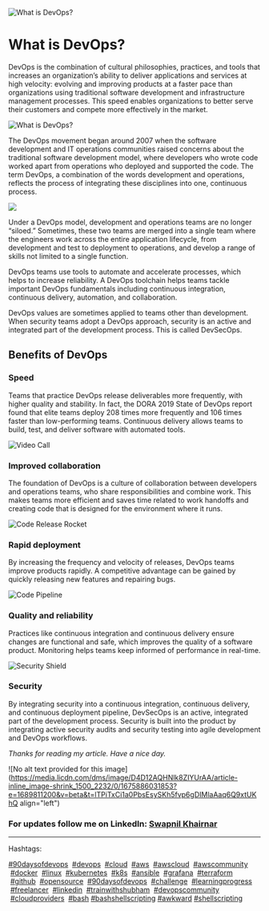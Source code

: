 ![What is DevOps?](https://audviklabs.com/wp-content/uploads/2022/05/devops-tools.jpg)
# What is DevOps?
DevOps is the combination of cultural philosophies, practices, and tools that increases an organization’s ability to deliver applications and services at high velocity: evolving and improving products at a faster pace than organizations using traditional software development and infrastructure management processes. This speed enables organizations to better serve their customers and compete more effectively in the market.

![What is DevOps?](https://d1.awsstatic.com/product-marketing/DevOps/DevOps_feedback-diagram.ff668bfc299abada00b2dcbdc9ce2389bd3dce3f.png)

The DevOps movement began around 2007 when the software development and IT operations communities raised concerns about the traditional software development model, where developers who wrote code worked apart from operations who deployed and supported the code. The term DevOps, a combination of the words development and operations, reflects the process of integrating these disciplines into one, continuous process.

![](https://cdn.hashnode.com/res/hashnode/image/upload/v1684145465602/0e8e2117-6869-403e-963d-f9f51455a5d0.jpeg)

Under a DevOps model, development and operations teams are no longer “siloed.” Sometimes, these two teams are merged into a single team where the engineers work across the entire application lifecycle, from development and test to deployment to operations, and develop a range of skills not limited to a single function.

DevOps teams use tools to automate and accelerate processes, which helps to increase reliability. A DevOps toolchain helps teams tackle important DevOps fundamentals including continuous integration, continuous delivery, automation, and collaboration.

DevOps values are sometimes applied to teams other than development. When security teams adopt a DevOps approach, security is an active and integrated part of the development process. This is called DevSecOps.

## Benefits of DevOps

### **Speed**

Teams that practice DevOps release deliverables more frequently, with higher quality and stability. In fact, the DORA 2019 State of DevOps report found that elite teams deploy 208 times more frequently and 106 times faster than low-performing teams. Continuous delivery allows teams to build, test, and deliver software with automated tools.

![Video Call](https://wac-cdn.atlassian.com/dam/jcr:e8f7719b-6d58-42f2-b067-516da133463d/Spot-Illo-Video%20Call.png?cdnVersion=1010)

### **Improved collaboration**

The foundation of DevOps is a culture of collaboration between developers and operations teams, who share responsibilities and combine work. This makes teams more efficient and saves time related to work handoffs and creating code that is designed for the environment where it runs.

![Code Release Rocket](https://wac-cdn.atlassian.com/dam/jcr:580d540a-229f-4804-b893-f29e3ddc47c4/Spot-Illo-Code%20Release%20Rocket.png?cdnVersion=1010)

### **Rapid deployment**

By increasing the frequency and velocity of releases, DevOps teams improve products rapidly. A competitive advantage can be gained by quickly releasing new features and repairing bugs.

![Code Pipeline](https://wac-cdn.atlassian.com/dam/jcr:d767a8af-a280-438f-83a6-1ff5c32fefae/Spot-Illo-Code%20Pipeline.png?cdnVersion=1010)

### **Quality and reliability**

Practices like continuous integration and continuous delivery ensure changes are functional and safe, which improves the quality of a software product. Monitoring helps teams keep informed of performance in real-time.

![Security Shield](https://wac-cdn.atlassian.com/dam/jcr:d7395836-45b8-4cab-a0b3-3d8fb608fb51/Spot-Illo-Security%20Shield.png?cdnVersion=1010)

### **Security**

By integrating security into a continuous integration, continuous delivery, and continuous deployment pipeline, DevSecOps is an active, integrated part of the development process. Security is built into the product by integrating active security audits and security testing into agile development and DevOps workflows.

*Thanks for reading my article. Have a nice day.*

![No alt text provided for this image](https://media.licdn.com/dms/image/D4D12AQHNlk8ZIYUrAA/article-inline_image-shrink_1500_2232/0/1675886031853?e=1689811200&v=beta&t=lTPiTxCi1a0PbsEsySKh5fvp6gDIMlaAaq6Q9xtUKhQ align="left")

### For updates follow me on **LinkedIn**: [Swapnil Khairnar](https://www.linkedin.com/in/swapnilkhairnar78/)

---

Hashtags:

[#90daysofdevops](https://www.linkedin.com/feed/hashtag/90daysofdevops)  [#devops](https://www.linkedin.com/feed/hashtag/devops)  [#cloud](https://www.linkedin.com/feed/hashtag/cloud)  [#aws](https://www.linkedin.com/feed/hashtag/aws)  [#awscloud](https://www.linkedin.com/feed/hashtag/awscloud)  [#awscommunity](https://www.linkedin.com/feed/hashtag/awscommunity)  [#docker](https://www.linkedin.com/feed/hashtag/docker)  [#linux](https://www.linkedin.com/feed/hashtag/linux)  [#kubernetes](https://www.linkedin.com/feed/hashtag/kubernetes)  [#k8s](https://www.linkedin.com/feed/hashtag/k8s)  [#ansible](https://www.linkedin.com/feed/hashtag/ansible)  [#grafana](https://www.linkedin.com/feed/hashtag/grafana)  [#terraform](https://www.linkedin.com/feed/hashtag/terraform)  [#github](https://www.linkedin.com/feed/hashtag/github)  [#opensource](https://www.linkedin.com/feed/hashtag/opensource)  [#90daysofdevops](https://www.linkedin.com/feed/hashtag/90daysofdevops)  [#challenge](https://www.linkedin.com/feed/hashtag/challenge)  [#learningprogress](https://www.linkedin.com/feed/hashtag/learningprogress)  [#freelancer](https://www.linkedin.com/feed/hashtag/freelancer)  [#linkedin](https://www.linkedin.com/feed/hashtag/linkedin)  [#trainwithshubham](https://www.linkedin.com/feed/hashtag/trainwithshubham)  [#devopscommunity](https://www.linkedin.com/feed/hashtag/devopscommunity)  [#cloudproviders](https://www.linkedin.com/feed/hashtag/cloudproviders)  [#bash](https://www.linkedin.com/feed/hashtag/bash) [#bashshellscripting](https://www.linkedin.com/feed/hashtag/bashshellscripting) [#awkward](https://www.linkedin.com/feed/hashtag/awkward) [#shellscripting](https://www.linkedin.com/feed/hashtag/shellscripting)